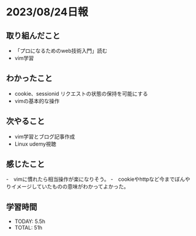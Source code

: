 # 2023/08/24日報


## 取り組んだこと
- 「プロになるためのweb技術入門」読む
- vim学習

 
## わかったこと
- cookie、sessionid リクエストの状態の保持を可能にする
- vimの基本的な操作
  
## 次やること
- vim学習とブログ記事作成
- Linux udemy視聴

## 感じたこと
-　vimに慣れたら相当操作が楽になりそう。
-　cookieやhttpなど今までぼんやりイメージしていたものの意味がわかってよかった。


## 学習時間
- TODAY: 5.5h
- TOTAL: 51h
